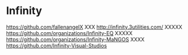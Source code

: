 Infinity
========
https://github.com/fallenangelX
XXX
http://infinity.3utilities.com/
XXXXX
https://github.com/organizations/Infinity-EQ
XXXXX
https://github.com/organizations/Infinity-MaNGOS
XXXX
https://github.com/Infinity-Visual-Studios

